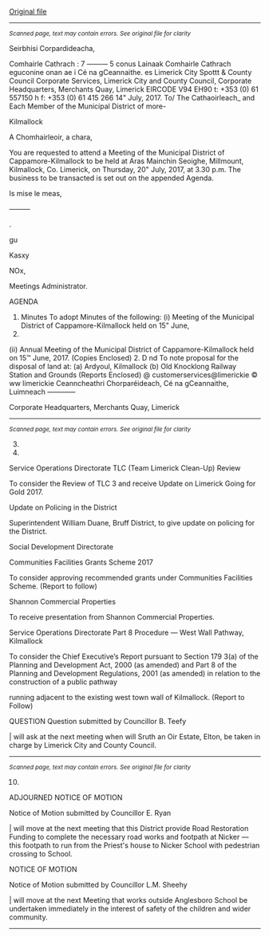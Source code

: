 [Original file](https://www.limerick.ie/sites/default/files/media/documents/2017-07/00%20Agenda%20Meeting%20200717.pdf)

---
*<small>Scanned page, text may contain errors. See original file for clarity</small>*  

Seirbhisi Corpardideacha,

Comhairle Cathrach
: 7
_—_—_—_ 5 conus Lainaak Comhairle Cathrach eguconine onan
ae i Cé na gCeannaithe.
es Limerick City Spottt
& County Council
Corporate Services,
Limerick City and County Council,
Corporate Headquarters,
Merchants Quay,
Limerick
EIRCODE V94 EH90
t: +353 (0) 61 557150
h f: +353 (0) 61 415 266
14" July, 2017.
To/ The Cathaoirleach_ and Each Member of the Municipal District of more-

Kilmallock

A Chomhairleoir, a chara,

You are requested to attend a Meeting of the Municipal District of Cappamore-Kilmallock to be
held at Aras Mainchin Seoighe, Millmount, Kilmallock, Co. Limerick, on Thursday, 20" July,
2017, at 3.30 p.m. The business to be transacted is set out on the appended Agenda.

Is mise le meas,

—_—_—

.

gu

Kasxy

NOx,

Meetings Administrator.

AGENDA
1. Minutes
To adopt Minutes of the following:
(i) Meeting of the Municipal District of Cappamore-Kilmallock held on 15" June,
2017.
(ii) Annual Meeting of the Municipal District of Cappamore-Kilmallock held on 15™
June, 2017.
(Copies Enclosed)
2. D nd
To note proposal for the disposal of land at:
(a) Ardyoul, Kilmallock
(b) Old Knocklong Railway Station and Grounds
(Reports Enclosed)
@ customerservices@limerickie
© ww limerickie
Ceanncheathri Chorparéideach, Cé na gCeannaithe, Luimneach ————

Corporate Headquarters, Merchants Quay, Limerick


---
*<small>Scanned page, text may contain errors. See original file for clarity</small>*  

3.

7.

Service Operations Directorate
TLC (Team Limerick Clean-Up) Review

To consider the Review of TLC 3 and receive Update on Limerick Going for Gold 2017.

Update on Policing in the District

Superintendent William Duane, Bruff District, to give update on policing for the District.

Social Development Directorate

Communities Facilities Grants Scheme 2017

To consider approving recommended grants under Communities Facilities Scheme.
(Report to follow)

Shannon Commercial Properties

To receive presentation from Shannon Commercial Properties.

Service Operations Directorate
Part 8 Procedure — West Wall Pathway, Kilmallock

To consider the Chief Executive’s Report pursuant to Section 179 3(a) of the Planning
and Development Act, 2000 (as amended) and Part 8 of the Planning and Development
Regulations, 2001 (as amended) in relation to the construction of a public pathway

running adjacent to the existing west town wall of Kilmallock.
(Report to Follow)

QUESTION
Question submitted by Councillor B. Teefy

| will ask at the next meeting when will Sruth an Oir Estate, Elton, be taken in charge by
Limerick City and County Council.


---
*<small>Scanned page, text may contain errors. See original file for clarity</small>*  

10.

ADJOURNED NOTICE OF MOTION

Notice of Motion submitted by Councillor E. Ryan

| will move at the next meeting that this District provide Road Restoration Funding to
complete the necessary road works and footpath at Nicker — this footpath to run from
the Priest's house to Nicker School with pedestrian crossing to School.

NOTICE OF MOTION

Notice of Motion submitted by Councillor L.M. Sheehy

| will move at the next Meeting that works outside Anglesboro School be undertaken
immediately in the interest of safety of the children and wider community.


---
